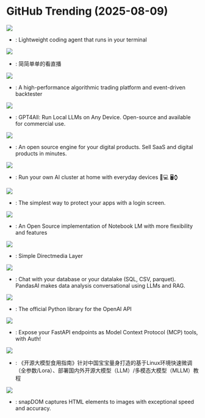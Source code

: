 # GitHub Trending (2025-08-09)

![](https://img.shields.io/badge/Rust-New%20611-green?style=flat-square&logo=appveyor)
- [](https://github.comundefined): Lightweight coding agent that runs in your terminal

![](https://img.shields.io/badge/Dart-New%2043-green?style=flat-square&logo=appveyor)
- [](https://github.comundefined): 简简单单的看直播

![](https://img.shields.io/badge/Rust-New%20293-green?style=flat-square&logo=appveyor)
- [](https://github.comundefined): A high-performance algorithmic trading platform and event-driven backtester

![](https://img.shields.io/badge/C%2B%2B-New%2013-green?style=flat-square&logo=appveyor)
- [](https://github.comundefined): GPT4All: Run Local LLMs on Any Device. Open-source and available for commercial use.

![](https://img.shields.io/badge/Python-New%20259-green?style=flat-square&logo=appveyor)
- [](https://github.comundefined): An open source engine for your digital products. Sell SaaS and digital products in minutes.

![](https://img.shields.io/badge/Python-New%2062-green?style=flat-square&logo=appveyor)
- [](https://github.comundefined): Run your own AI cluster at home with everyday devices 📱💻 🖥️⌚

![](https://img.shields.io/badge/Go-New%2081-green?style=flat-square&logo=appveyor)
- [](https://github.comundefined): The simplest way to protect your apps with a login screen.

![](https://img.shields.io/badge/Python-New%20132-green?style=flat-square&logo=appveyor)
- [](https://github.comundefined): An Open Source implementation of Notebook LM with more flexibility and features

![](https://img.shields.io/badge/C-New%2014-green?style=flat-square&logo=appveyor)
- [](https://github.comundefined): Simple Directmedia Layer

![](https://img.shields.io/badge/Python-New%20132-green?style=flat-square&logo=appveyor)
- [](https://github.comundefined): Chat with your database or your datalake (SQL, CSV, parquet). PandasAI makes data analysis conversational using LLMs and RAG.

![](https://img.shields.io/badge/Python-New%20355-green?style=flat-square&logo=appveyor)
- [](https://github.comundefined): The official Python library for the OpenAI API

![](https://img.shields.io/badge/Python-New%2088-green?style=flat-square&logo=appveyor)
- [](https://github.comundefined): Expose your FastAPI endpoints as Model Context Protocol (MCP) tools, with Auth!

![](https://img.shields.io/badge/Jupyter%20Notebook-New%20220-green?style=flat-square&logo=appveyor)
- [](https://github.comundefined): 《开源大模型食用指南》针对中国宝宝量身打造的基于Linux环境快速微调（全参数/Lora）、部署国内外开源大模型（LLM）/多模态大模型（MLLM）教程

![](https://img.shields.io/badge/JavaScript-New%2052-green?style=flat-square&logo=appveyor)
- [](https://github.comundefined): snapDOM captures HTML elements to images with exceptional speed and accuracy.

